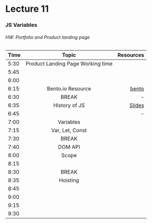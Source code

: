# Lecture 11
### JS Variables
###### HW: Portfolio and Product landing page
| Time     |       Topic                            | Resources   |
| ---------|:-------------:                         | -----:      |
| 5:30     | Product Landing Page Working time                                       |             |
| 5:45     |                                        |             |
| 6:00     |                                        |             |
| 6:15     |   Bento.io Resource                                     |    [bento](https://bento.io/topics)         |
| 6:30     | BREAK                                  |    -        |
| 6:35     |   History of JS                                     |    [Slides](http://wjv.io/deck/05-dom-js/#/)        |
| 6:45     |                                        |    -        |
| 7:00     |    Variables                                    |             |
| 7:15     |     Var, Let, Const                                   |             |
| 7:30     | BREAK                                  |             |
| 7:40     |   DOM API                                     |             |
| 8:00     |   Scope                                     |             |
| 8:15     |                                        |             |
| 8:30     | BREAK                                  |             |
| 8:35     |    Hoisting                                    |             |
| 8:45     |                                        |             |
| 9:00     |                                        |             |
| 9:15     |                                        |             |
| 9:30     |                                        |             |